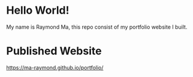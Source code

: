 # Hello World!
My name is Raymond Ma, this repo consist of my portfolio website I built.

# Published Website
https://ma-raymond.github.io/portfolio/

